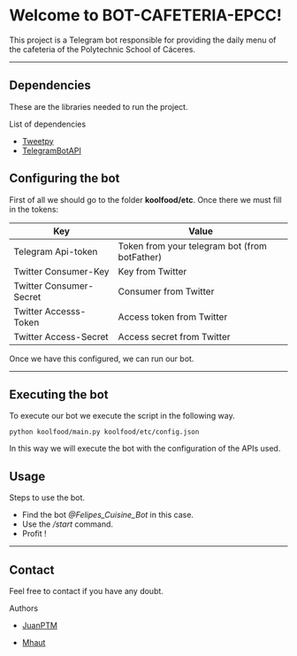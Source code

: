 Welcome to BOT-CAFETERIA-EPCC!
===================
This project is a Telegram bot responsible for providing the daily menu of the cafeteria of the Polytechnic School of Cáceres.

-------

Dependencies
-------
These are the libraries needed to run the project.

List of dependencies
* [Tweetpy][1]
* [TelegramBotAPI][2]


Configuring the bot
-----
First of all we should go to the folder **koolfood/etc**.
Once there we must fill in the tokens:

Key   | Value   
--- | --- 
Telegram Api-token    | Token from your telegram bot (from botFather)
Twitter Consumer-Key | Key from Twitter
Twitter Consumer-Secret | Consumer from Twitter 
Twitter Accesss-Token | Access token from Twitter 
Twitter Access-Secret | Access secret from Twitter

Once we have this configured, we can run our bot.

-----------------
Executing the bot
------
To execute our bot we execute the script in the following way.

```
python koolfood/main.py koolfood/etc/config.json
```

In this way we will execute the bot with the configuration of the APIs used.

Usage 
----
Steps to use the bot.
* Find the bot *@Felipes_Cuisine_Bot* in this case.
* Use the */start* command.
* Profit !

-----

Contact
----
Feel free to contact if you have any doubt.

Authors
* [JuanPTM][4]
* [Mhaut][3]

  [1]: http://www.tweepy.org/
  [2]: https://github.com/eternnoir/pyTelegramBotAPI
  [3]: https://github.com/mhaut
  [4]: https://github.com/juanptm 
